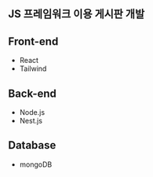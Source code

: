 ## JS 프레임워크 이용 게시판 개발

## Front-end
- React
- Tailwind

## Back-end
- Node.js
- Nest.js

## Database
- mongoDB
  
